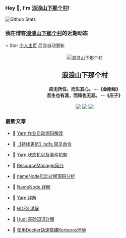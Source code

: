 ### Hey 👋, I'm [浪浪山下那个村](https://www/zeekling.cn)! 

![Github Stats](https://github-readme-stats-zeekling.vercel.app/api?username=zeekling&show_icons=true) 

### 我在博客[浪浪山下那个村](https://www/zeekling.cn)的近期动态
⭐️ Star [个人主页](https://github.com/zeekling) 后会自动更新

<p align="center"><img alt="浪浪山下那个村" src="https://pan.zeekling.cn/zeekling/blog/logo.th.png"></p><h2 align="center"> 浪浪山下那个村 </h2>

<h4 align="center">应无所住，而生其心。 --《金刚经》<br>吾生也有涯，而知也无涯。 --《庄子》</h4>
<p align="center"><a title="浪浪山下那个村" target="_blank" href="https://github.com/zeekling/zeekling"><img src="https://img.shields.io/github/last-commit/zeekling/zeekling.svg?style=flat-square&color=FF9900"></a>
<a title="GitHub repo size in bytes" target="_blank" href="https://github.com/zeekling/zeekling"><img src="https://img.shields.io/github/repo-size/zeekling/zeekling.svg?style=flat-square"></a>
<a title="Hits" target="_blank" href="https://github.com/zeekling/hits"><img src="https://hits.b3log.org/zeekling/zeekling.svg"></a></p>

### 最新文章

* 📝 [Yarn 作业启动源码解读](https://www.zeekling.cn/articles/2023/12/07/1701960975977.html) 
 
* 📝 [【持续更新】hdfs 常见命令](https://www.zeekling.cn/articles/2023/11/29/1701269553962.html) 
 
* 📝 [Yarn 状态机以及事件机制](https://www.zeekling.cn/articles/2023/11/28/1701184404701.html) 
 
* 📝 [ResourceManager简介](https://www.zeekling.cn/articles/2023/11/25/1700923678066.html) 
 
* 📝 [nameNode启动过程源码分析](https://www.zeekling.cn/articles/2023/11/05/1699156894407.html) 
 
* 📝 [NameNode 详解](https://www.zeekling.cn/articles/2023/11/04/1699081992102.html) 
 
* 📝 [Yarn 详解](https://www.zeekling.cn/articles/2023/10/22/1697967064322.html) 
 
* 📝 [HDFS 详解](https://www.zeekling.cn/articles/2023/10/22/1697967013370.html) 
 
* 📝 [Hudi 基础知识详解](https://www.zeekling.cn/articles/2023/09/28/1695909094599.html) 
 
* 📝 [使用Docker快速搭建Kerberos环境](https://www.zeekling.cn/articles/2022/07/16/1657963320555.html) 
 




